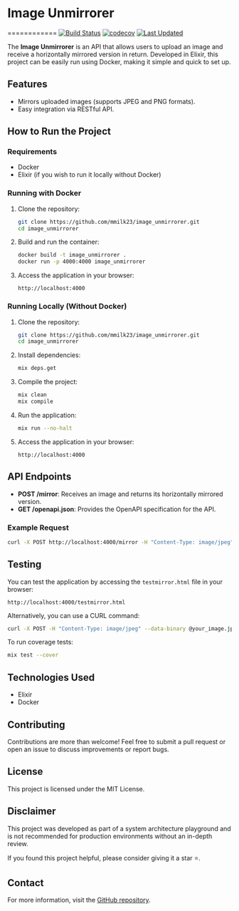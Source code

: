 # Image Unmirrorer
============
[![Build Status](https://github.com/mmilk23/image_unmirrorer/actions/workflows/elixir.yml/badge.svg)](https://github.com/mmilk23/image_unmirrorer/actions)
[![codecov](https://codecov.io/gh/mmilk23/image_unmirrorer/branch/main/graph/badge.svg)](https://codecov.io/gh/mmilk23/image_unmirrorer)
[![Last Updated](https://img.shields.io/github/last-commit/mmilk23/image_unmirrorer.svg)](https://github.com/mmilk23/image_unmirrorer/commits/main)



The **Image Unmirrorer** is an API that allows users to upload an image and receive a horizontally mirrored version in return. 
Developed in Elixir, this project can be easily run using Docker, making it simple and quick to set up.

## Features
- Mirrors uploaded images (supports JPEG and PNG formats).
- Easy integration via RESTful API.

## How to Run the Project

### Requirements
- Docker
- Elixir (if you wish to run it locally without Docker)

### Running with Docker
1. Clone the repository:
   ```sh
   git clone https://github.com/mmilk23/image_unmirrorer.git
   cd image_unmirrorer
   ```

2. Build and run the container:
   ```sh
   docker build -t image_unmirrorer .
   docker run -p 4000:4000 image_unmirrorer
   ```

3. Access the application in your browser:
   ```
   http://localhost:4000
   ```

### Running Locally (Without Docker)
1. Clone the repository:
   ```sh
   git clone https://github.com/mmilk23/image_unmirrorer.git
   cd image_unmirrorer
   ```

2. Install dependencies:
   ```sh
   mix deps.get
   ```

3. Compile the project:
   ```sh
   mix clean
   mix compile
   ```

4. Run the application:
   ```sh
   mix run --no-halt
   ```

5. Access the application in your browser:
   ```
   http://localhost:4000
   ```

## API Endpoints
- **POST /mirror**: Receives an image and returns its horizontally mirrored version.
- **GET /openapi.json**: Provides the OpenAPI specification for the API.


### Example Request
```sh
curl -X POST http://localhost:4000/mirror -H "Content-Type: image/jpeg" --data-binary @your_image.jpg -o image-mirror.jpg
```

## Testing
You can test the application by accessing the `testmirror.html` file in your browser:
```
http://localhost:4000/testmirror.html
```

Alternatively, you can use a CURL command:
```sh
curl -X POST -H "Content-Type: image/jpeg" --data-binary @your_image.jpg http://localhost:4000/mirror --output image-mirror.jpg
```

To run coverage tests:
```sh
mix test --cover
```

## Technologies Used
- Elixir
- Docker

## Contributing
Contributions are more than welcome! 
Feel free to submit a pull request or open an issue to discuss improvements or report bugs.

## License
This project is licensed under the MIT License.

## Disclaimer
This project was developed as part of a system architecture playground and is not recommended for production environments without an in-depth review.

If you found this project helpful, please consider giving it a star ⭐️.

## Contact
For more information, visit the [GitHub repository](https://github.com/mmilk23/image_unmirrorer).

